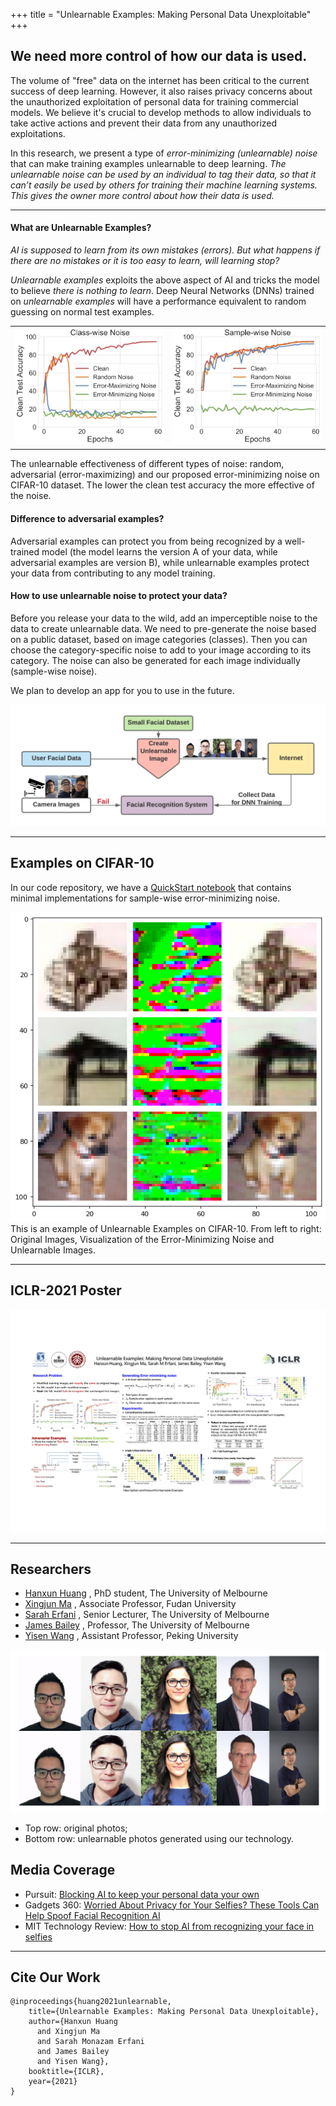 +++
title = "Unlearnable Examples: Making Personal Data Unexploitable"
+++

## We need more control of how our data is used.

The volume of "free" data on the internet has been critical to the current success of deep learning. However, it also raises privacy concerns about the unauthorized exploitation of personal data for training commercial models. We believe it's crucial to develop methods to allow individuals to take active actions and prevent their data from any unauthorized exploitations.

In this research, we present a type of *error-minimizing (unlearnable) noise* that can make training examples unlearnable to deep learning. *The unlearnable noise can be used by an individual to tag their data, so that it can’t easily be used by others for training their machine learning systems. This gives the owner more control about how their data is used.*


---
#### What are Unlearnable Examples?
*AI is supposed to learn from its own mistakes (errors).  But what happens if there are no mistakes or it is too easy to learn, will learning stop?*

*Unlearnable examples* exploits the above aspect of AI and tricks the model to believe *there is nothing to learn*. Deep Neural Networks (DNNs) trained on *unlearnable examples* will have a performance equivalent to random guessing on normal test examples.

<table><tr>
<td style="border:none"><img src="images/fig1_classwise.jpg" width="375"/></td>
<td style="border:none"><img src="images/fig1_samplewise.jpg" width="375"/></td>
</tr></table>



The unlearnable effectiveness of different types of noise: random, adversarial (error-maximizing) and our proposed error-minimizing noise on CIFAR-10 dataset. The lower the clean test accuracy the more effective of the noise.


#### Difference to adversarial examples?
Adversarial examples can protect you from being recognized by a well-trained model (the model learns the version A of your data, while adversarial examples are version B), while unlearnable examples protect your data from contributing to any model training.

#### How to use unlearnable noise to protect your data?
Before you release your data to the wild, add an imperceptible noise to the data to create unlearnable data. We need to pre-generate the noise based on a public dataset, based on image categories (classes). Then you can choose the category-specific noise to add to your image according to its category. The noise can also be generated for each image individually (sample-wise noise).

We plan to develop an app for you to use in the future.

![](images/exp_face_authors.png)
<!-- <img src="images/exp_face.png" alt="drawing" width="500"/> -->

---
## Examples on CIFAR-10
In our code repository, we have a [QuickStart notebook](https://github.com/HanxunH/Unlearnable-Examples/blob/main/QuickStart.ipynb) that contains minimal implementations for sample-wise error-minimizing noise.


![](images/CIFAR-10-example.png)
This is an example of Unlearnable Examples on CIFAR-10.
From left to right: Original Images, Visualization of the Error-Minimizing Noise and Unlearnable Images.


---
## ICLR-2021 Poster
![](images/poster.jpg)

---
## Researchers
* [Hanxun Huang](https://hanxunh.github.io/) , PhD student, The University of Melbourne
* [Xingjun Ma](http://xingjunma.com/) , Associate Professor, Fudan University 
* [Sarah Erfani](https://people.eng.unimelb.edu.au/smonazam/) , Senior Lecturer, The University of Melbourne
* [James Bailey](https://people.eng.unimelb.edu.au/baileyj/) , Professor, The University of Melbourne
* [Yisen Wang](https://yisenwang.github.io/) , Assistant Professor, Peking University

![](images/unlearnable_authors.jpeg)

- Top row: original photos;
- Bottom row: unlearnable photos generated using our technology.


## Media Coverage
* Pursuit: [Blocking AI to keep your personal data your own](https://pursuit.unimelb.edu.au/articles/blocking-ai-to-keep-your-personal-data-your-own)
* Gadgets 360: [Worried About Privacy for Your Selfies? These Tools Can Help Spoof Facial Recognition AI](https://gadgets.ndtv.com/science/news/facial-recognition-ai-spoofing-for-selfies-fawkes-lowkey-image-cloaking-adversarial-attacks-2439007)
* MIT Technology Review: [How to stop AI from recognizing your face in selfies](https://www.technologyreview.com/2021/05/05/1024613/stop-ai-recognizing-your-face-selfies-machine-learning-facial-recognition-clearview/)

---
## Cite Our Work
```
@inproceedings{huang2021unlearnable,
    title={Unlearnable Examples: Making Personal Data Unexploitable},
    author={Hanxun Huang
      and Xingjun Ma
      and Sarah Monazam Erfani
      and James Bailey
      and Yisen Wang},
    booktitle={ICLR},
    year={2021}
}
```
